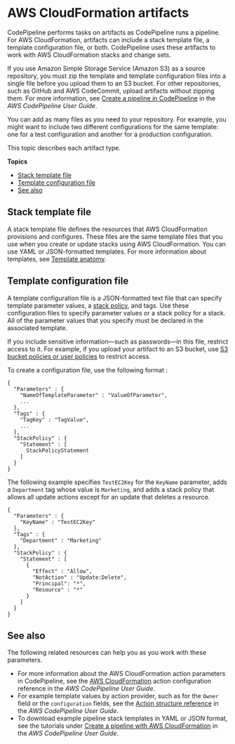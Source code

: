 # AWS CloudFormation artifacts<a name="continuous-delivery-codepipeline-cfn-artifacts"></a>

CodePipeline performs tasks on artifacts as CodePipeline runs a pipeline\. For AWS CloudFormation, artifacts can include a stack template file, a template configuration file, or both\. CodePipeline uses these artifacts to work with AWS CloudFormation stacks and change sets\.

If you use Amazon Simple Storage Service \(Amazon S3\) as a source repository, you must zip the template and template configuration files into a single file before you upload them to an S3 bucket\. For other repositories, such as GitHub and AWS CodeCommit, upload artifacts without zipping them\. For more information, see [Create a pipeline in CodePipeline](https://docs.aws.amazon.com/codepipeline/latest/userguide/how-to-create-pipelines.html) in the *AWS CodePipeline User Guide*\.

You can add as many files as you need to your repository\. For example, you might want to include two different configurations for the same template: one for a test configuration and another for a production configuration\.

This topic describes each artifact type\.

**Topics**
+ [Stack template file](#w10966ab1c21c15c13)
+ [Template configuration file](#w10966ab1c21c15c15)
+ [See also](#w10966ab1c21c15c19)

## Stack template file<a name="w10966ab1c21c15c13"></a>

A stack template file defines the resources that AWS CloudFormation provisions and configures\. These files are the same template files that you use when you create or update stacks using AWS CloudFormation\. You can use YAML or JSON\-formatted templates\. For more information about templates, see [Template anatomy](template-anatomy.md)\.

## Template configuration file<a name="w10966ab1c21c15c15"></a>

A template configuration file is a JSON\-formatted text file that can specify template parameter values, a [stack policy](protect-stack-resources.md), and tags\. Use these configuration files to specify parameter values or a stack policy for a stack\. All of the parameter values that you specify must be declared in the associated template\.

If you include sensitive information—such as passwords—in this file, restrict access to it\. For example, if you upload your artifact to an S3 bucket, use [S3 bucket policies or user policies](https://docs.aws.amazon.com/AmazonS3/latest/dev/using-iam-policies.html) to restrict access\.

To create a configuration file, use the following format :

```
{
  "Parameters" : {
    "NameOfTemplateParameter" : "ValueOfParameter",
    ...
  },
  "Tags" : {
    "TagKey" : "TagValue",
    ...
  }, 
  "StackPolicy" : {
    "Statement" : [
      StackPolicyStatement
    ]
  }
}
```

The following example specifies `TestEC2Key` for the `KeyName` parameter, adds a `Department` tag whose value is `Marketing`, and adds a stack policy that allows all update actions except for an update that deletes a resource\.

```
{
  "Parameters" : {
    "KeyName" : "TestEC2Key"
  },
  "Tags" : {
    "Department" : "Marketing"
  },
  "StackPolicy" : {
    "Statement" : [
      {
        "Effect" : "Allow",
        "NotAction" : "Update:Delete",
        "Principal": "*",
        "Resource" : "*"
      }
    ]
  }
}
```

## See also<a name="w10966ab1c21c15c19"></a>

The following related resources can help you as you work with these parameters\.
+ For more information about the AWS CloudFormation action parameters in CodePipeline, see the [AWS CloudFormation](https://docs.aws.amazon.com/codepipeline/latest/userguide/action-reference-CloudFormation.html) action configuration reference in the *AWS CodePipeline User Guide*\.
+ For example template values by action provider, such as for the `Owner` field or the `configuration` fields, see the [Action structure reference](https://docs.aws.amazon.com/codepipeline/latest/userguide/action-reference.html) in the *AWS CodePipeline User Guide*\.
+ To download example pipeline stack templates in YAML or JSON format, see the tutorials under [Create a pipeline with AWS CloudFormation](https://docs.aws.amazon.com/codepipeline/latest/userguide/tutorials-cloudformation.html) in the *AWS CodePipeline User Guide*\.